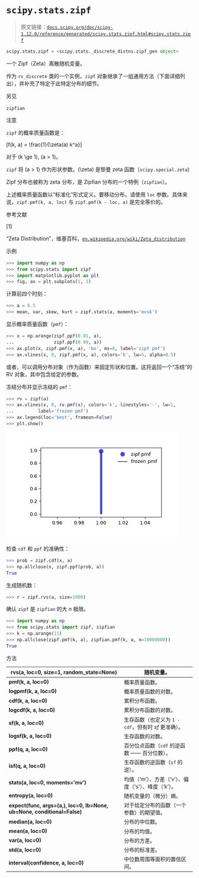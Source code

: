 # `scipy.stats.zipf`

> 原文链接：[`docs.scipy.org/doc/scipy-1.12.0/reference/generated/scipy.stats.zipf.html#scipy.stats.zipf`](https://docs.scipy.org/doc/scipy-1.12.0/reference/generated/scipy.stats.zipf.html#scipy.stats.zipf)

```py
scipy.stats.zipf = <scipy.stats._discrete_distns.zipf_gen object>
```

一个 Zipf（Zeta）离散随机变量。

作为 `rv_discrete` 类的一个实例，`zipf` 对象继承了一组通用方法（下面详细列出），并补充了特定于此特定分布的细节。

另见

`zipfian`

注意

`zipf` 的概率质量函数是：

\[f(k, a) = \frac{1}{\zeta(a) k^a}\]

对于 \(k \ge 1\), \(a > 1\)。

`zipf` 将 \(a > 1\) 作为形状参数。\(\zeta\) 是黎曼 zeta 函数（`scipy.special.zeta`)

Zipf 分布也被称为 zeta 分布，是 Zipfian 分布的一个特例（`zipfian`）。

上述概率质量函数以“标准化”形式定义。要移动分布，请使用 `loc` 参数。具体来说，`zipf.pmf(k, a, loc)` 与 `zipf.pmf(k - loc, a)` 是完全等价的。

参考文献

[1]

“Zeta Distribution”，维基百科，[`en.wikipedia.org/wiki/Zeta_distribution`](https://en.wikipedia.org/wiki/Zeta_distribution)

示例

```py
>>> import numpy as np
>>> from scipy.stats import zipf
>>> import matplotlib.pyplot as plt
>>> fig, ax = plt.subplots(1, 1) 
```

计算前四个时刻：

```py
>>> a = 6.5
>>> mean, var, skew, kurt = zipf.stats(a, moments='mvsk') 
```

显示概率质量函数（`pmf`）：

```py
>>> x = np.arange(zipf.ppf(0.01, a),
...               zipf.ppf(0.99, a))
>>> ax.plot(x, zipf.pmf(x, a), 'bo', ms=8, label='zipf pmf')
>>> ax.vlines(x, 0, zipf.pmf(x, a), colors='b', lw=5, alpha=0.5) 
```

或者，可以调用分布对象（作为函数）来固定形状和位置。这将返回一个“冻结”的 RV 对象，其中包含给定的参数。

冻结分布并显示冻结的 `pmf`：

```py
>>> rv = zipf(a)
>>> ax.vlines(x, 0, rv.pmf(x), colors='k', linestyles='-', lw=1,
...         label='frozen pmf')
>>> ax.legend(loc='best', frameon=False)
>>> plt.show() 
```

![../../_images/scipy-stats-zipf-1_00_00.png](img/c37de456de7a2753dc42b9f8639440e6.png)

检查 `cdf` 和 `ppf` 的准确性：

```py
>>> prob = zipf.cdf(x, a)
>>> np.allclose(x, zipf.ppf(prob, a))
True 
```

生成随机数：

```py
>>> r = zipf.rvs(a, size=1000) 
```

确认 `zipf` 是 `zipfian` 的大 *n* 极限。

```py
>>> import numpy as np
>>> from scipy.stats import zipf, zipfian
>>> k = np.arange(11)
>>> np.allclose(zipf.pmf(k, a), zipfian.pmf(k, a, n=10000000))
True 
```

方法

| **rvs(a, loc=0, size=1, random_state=None)** | 随机变量。 |
| --- | --- |
| **pmf(k, a, loc=0)** | 概率质量函数。 |
| **logpmf(k, a, loc=0)** | 概率质量函数的对数。 |
| **cdf(k, a, loc=0)** | 累积分布函数。 |
| **logcdf(k, a, loc=0)** | 累积分布函数的对数。 |
| **sf(k, a, loc=0)** | 生存函数（也定义为 `1 - cdf`，但有时 *sf* 更准确）。 |
| **logsf(k, a, loc=0)** | 生存函数的对数。 |
| **ppf(q, a, loc=0)** | 百分位点函数（`cdf` 的逆函数 —— 百分位数）。 |
| **isf(q, a, loc=0)** | 生存函数的逆函数（`sf` 的逆）。 |
| **stats(a, loc=0, moments=’mv’)** | 均值（‘m’）、方差（‘v’）、偏度（‘s’）、峰度（‘k’）。 |
| **entropy(a, loc=0)** | 随机变量的（微分）熵。 |
| **expect(func, args=(a,), loc=0, lb=None, ub=None, conditional=False)** | 对于给定分布的函数（一个参数）的期望值。 |
| **median(a, loc=0)** | 分布的中位数。 |
| **mean(a, loc=0)** | 分布的均值。 |
| **var(a, loc=0)** | 分布的方差。 |
| **std(a, loc=0)** | 分布的标准差。 |
| **interval(confidence, a, loc=0)** | 中位数周围等面积的置信区间。 |
